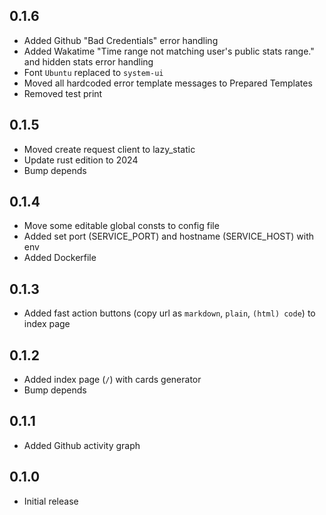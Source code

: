 ## 0.1.6

- Added Github "Bad Credentials" error handling
- Added Wakatime "Time range not matching user's public stats range." and hidden stats error handling
- Font `Ubuntu` replaced to `system-ui`
- Moved all hardcoded error template messages to Prepared Templates
- Removed test print

## 0.1.5

- Moved create request client to lazy_static
- Update rust edition to 2024
- Bump depends

## 0.1.4

- Move some editable global consts to config file
- Added set port (SERVICE_PORT) and hostname (SERVICE_HOST) with env
- Added Dockerfile

## 0.1.3

- Added fast action buttons (copy url as `markdown`, `plain`, `(html) code`) to index page

## 0.1.2

- Added index page (`/`) with cards generator
- Bump depends

## 0.1.1

- Added Github activity graph

## 0.1.0

- Initial release
